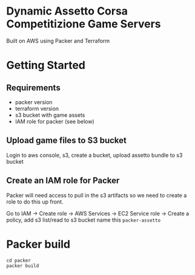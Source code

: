 # Dynamic Assetto Corsa Competitizione Game Servers

Built on AWS using Packer and Terraform

# Getting Started

## Requirements

* packer version
* terraform version
* s3 bucket with game assets
* IAM role for packer (see below)

## Upload game files to S3 bucket

Login to aws console, s3, create a bucket, upload assetto bundle to s3 bucket

## Create an IAM role for Packer

Packer will need access to pull in the s3 artifacts so we need to create a role to do this up front.

Go to IAM -> Create role -> AWS Services -> EC2 Service role -> Create a policy, add s3 list/read to s3 bucket name this `packer-assetto`

# Packer build

```
cd packer 
packer build
```